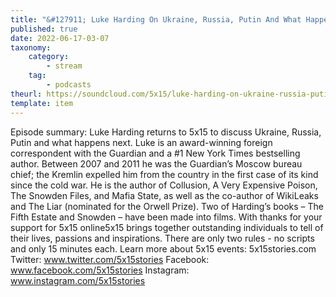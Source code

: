 ```yaml
---
title: "&#127911; Luke Harding On Ukraine, Russia, Putin And What Happens Next"
published: true
date: 2022-06-17-03-07
taxonomy:
    category:
        - stream
    tag:
        - podcasts
theurl: https://soundcloud.com/5x15/luke-harding-on-ukraine-russia-putin-and-what-happens-next
template: item
---
```


Episode summary: Luke Harding returns to 5x15 to discuss Ukraine, Russia, Putin and what happens next. Luke is an award-winning foreign correspondent with the Guardian and a #1 New York Times bestselling author. Between 2007 and 2011 he was the Guardian&rsquo;s Moscow bureau chief; the Kremlin expelled him from the country in the first case of its kind since the cold war. He is the author of Collusion, A Very Expensive Poison, The Snowden Files, and Mafia State, as well as the co-author of WikiLeaks and The Liar (nominated for the Orwell Prize). Two of Harding&rsquo;s books &ndash; The Fifth Estate and Snowden &ndash; have been made into films. With thanks for your support for 5x15 online5x15 brings together outstanding individuals to tell of their lives, passions and inspirations. There are only two rules - no scripts and only 15 minutes each. Learn more about 5x15 events: 5x15stories.com Twitter: www.twitter.com/5x15stories Facebook: www.facebook.com/5x15stories Instagram: www.instagram.com/5x15stories

